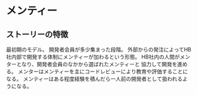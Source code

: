 メンティー
==========

ストーリーの特徴
----------------

最初期のモデル。
開発者会員が多少集まった段階。
外部からの発注によってHB社内部で開発する体制にメンティーが加わるという形態。
HB社内の人間がメンターとなり、開発者会員のなかから選ばれたメンティーと
協力して開発を進める。
メンターはメンティーを主にコードレビューにより教育や評価することになる。
メンティーはある程度経験を積んだら一人前の開発者として扱われるようになる。
